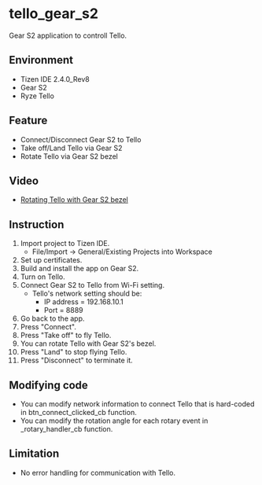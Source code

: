 # tello_gear_s2
Gear S2 application to controll Tello.

## Environment

- Tizen IDE 2.4.0_Rev8
- Gear S2
- Ryze Tello

## Feature

- Connect/Disconnect Gear S2 to Tello
- Take off/Land Tello via Gear S2
- Rotate Tello via Gear S2 bezel

## Video

- [Rotating Tello with Gear S2 bezel](https://t.co/UOHdW2yHqh)

## Instruction

1. Import project to Tizen IDE.
    - File/Import -> General/Existing Projects into Workspace
1. Set up certificates.
1. Build and install the app on Gear S2.
1. Turn on Tello.
1. Connect Gear S2 to Tello from Wi-Fi setting.
    - Tello's network setting should be:
        - IP address = 192.168.10.1
        - Port = 8889
1. Go back to the app.
1. Press "Connect".
1. Press "Take off" to fly Tello.
1. You can rotate Tello with Gear S2's bezel.
1. Press "Land" to stop flying Tello.
1. Press "Disconnect" to terminate it.

## Modifying code

- You can modify network information to connect Tello that is hard-coded in btn_connect_clicked_cb function.
- You can modify the rotation angle for each rotary event in _rotary_handler_cb function.

## Limitation

- No error handling for communication with Tello.
